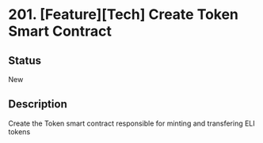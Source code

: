 # 201. [Feature][Tech] Create Token Smart Contract

## Status

New

## Description

Create the Token smart contract responsible for minting and transfering ELI tokens